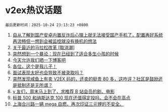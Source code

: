 # v2ex热议话题

`最后更新时间：2025-10-24 23:13:23 +0800`

1. [自从了解到国产安卓内置反诈后心理上就无法接受国产手机了，配置再好系统再流畅但一想到会被监控就没有换机的想法](https://www.v2ex.com/t/1168114)
1. [关于最近的马拉松改革 [取消潮]](https://www.v2ex.com/t/1168021)
1. [突然想到一个暴论：现在已经到了适合多生小孩的时候](https://www.v2ex.com/t/1168062)
1. [今天允许我们晒一下博客吧](https://www.v2ex.com/t/1168103)
1. [各位，这个是我儿子！](https://www.v2ex.com/t/1168017)
1. [面试表现太好也会导致不被录取吗？](https://www.v2ex.com/t/1168059)
1. [突然发现咸鱼上有卖 V2EX 码的，还卖的挺贵 80 多，这咋评？社区是鼓励还是抵制还是无所谓？](https://www.v2ex.com/t/1168042)
1. [v 友们，周末马上到了，求推荐 B 站会员的剧、电影](https://www.v2ex.com/t/1168022)
1. [标普 500 和纳斯达克 100 现在还值得定投吗，会不会在高点](https://www.v2ex.com/t/1168036)
1. [上海合川路一辆 mega 自燃，再次印证三元锂的不安全。](https://www.v2ex.com/t/1168048)

